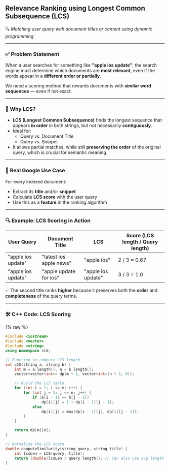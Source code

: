 

## Relevance Ranking using Longest Common Subsequence (LCS)

🔍 *Matching user query with document titles or content using dynamic programming*

---

### ✅ Problem Statement

When a user searches for something like **"apple ios update"**, the search engine must determine which documents are **most relevant**, even if the words appear in a **different order or partially**.

We need a scoring method that rewards documents with **similar word sequences** — even if not exact.

---

### 🧠 Why LCS?

- **LCS (Longest Common Subsequence)** finds the longest sequence that appears **in order** in both strings, but not necessarily **contiguously**.
- Ideal for:
  - Query vs. Document Title
  - Query vs. Snippet
- It allows partial matches, while still **preserving the order** of the original query, which is crucial for semantic meaning.

---

### 🧪 Real Google Use Case

For every indexed document:

- Extract its **title** and/or **snippet**
- Calculate **LCS score** with the user query
- Use this as a **feature** in the ranking algorithm

---

### 🔍 Example: LCS Scoring in Action

| User Query        | Document Title            | LCS                 | Score (LCS length / Query length) |
|-------------------|---------------------------|---------------------|-----------------------------------|
| "apple ios update" | "latest ios apple news"    | "apple ios"         | 2 / 3 ≈ 0.67                     |
| "apple ios update" | "apple update for ios"     | "apple ios update"  | 3 / 3 = 1.0                     |

✅ The second title ranks **higher** because it preserves both the **order** and **completeness** of the query terms.

---

### 🛠️ C++ Code: LCS Scoring

{% raw %}
```cpp
#include <iostream>
#include <vector>
#include <string>
using namespace std;

// Function to compute LCS length
int LCS(string a, string b) {
    int m = a.length(), n = b.length();
    vector<vector<int>> dp(m + 1, vector<int>(n + 1, 0));

    // Build the LCS table
    for (int i = 1; i <= m; i++) {
        for (int j = 1; j <= n; j++) {
            if (a[i - 1] == b[j - 1])
                dp[i][j] = 1 + dp[i - 1][j - 1];
            else
                dp[i][j] = max(dp[i - 1][j], dp[i][j - 1]);
        }
    }

    return dp[m][n];
}

// Normalize the LCS score
double computeSimilarity(string query, string title) {
    int lcsLen = LCS(query, title);
    return (double)lcsLen / query.length(); // Can also use avg length
}
